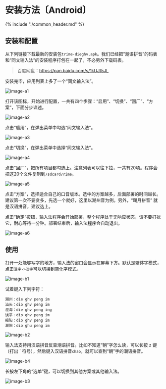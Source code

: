 # 安装方法〔Android〕

{% include "./common_header.md" %}

## 安装和配置

从下列链接下载最新的安装包`trime-dieghv.apk`。我们已经把“潮语拼音”的码表和“同文输入法”的安装程序打包在一起了，不必另外下载码表。

> 百度网盘：https://pan.baidu.com/s/1kUJt5JL

安装完毕，应用列表上多了一个“同文输入法”。

![image-a1]

打开该图标，开始进行配置，一共有四个步骤：“启用”、“切换”、“回厂”、“方案”，下面分步详述。

![image-a2]

点击“启用”，在弹出菜单中勾选“同文输入法”。

![image-a3]

点击“切换”，在弹出菜单中选择“同文输入法”。

![image-a4]

点击“回厂”，把所有项目都勾选上。注意列表可以往下拉，一共有20项。程序会把这20个文件复制到`/sdcard/rime`。

![image-a5]

点击“方案”，选择适合自己的口音版本。选中的方案越多，后面部署的时间越长。建议第一次不要贪多，先选一个就好，这里以潮州音为例。另外，“朙月拼音” 就是汉语拼音，建议选上。

点击“确定”按钮，输入法程序会开始部署，整个程序处于无响应状态，请不要打扰它，耐心等待一分钟。部署结束后，输入法程序会自动退出。

![image-a6]

## 使用

打开一处能够写字的地方，输入法的窗口会显示在屏幕下方。默认是繁体字模式，点击`漢字->汉字`可以切换到简化字模式。

![image-b1]

试着键入下列字符：

```
潮州：die ghv peng im
汕头：dio ghv peng im
澄海：die ghv peng ing
饶平：dio ghv peng im
揭阳：dio ghv peng im
潮阳：dio ghu peng im
```

![image-b2]

输入法支持用汉语拼音反查潮语拼音。比如不知道“朝”字怎么读，可以长按 z 键（打出 \` 符号），然后键入汉语拼音`chao`，就可以查到“朝”字的潮语拼音。

![image-b4]

长按左下角的“选单”键，可以切换到其他方案或其他输入法。

![image-b3]

[image-a1]: images/trime/a1.jpg
[image-a2]: images/trime/a2.jpg
[image-a3]: images/trime/a3.jpg
[image-a4]: images/trime/a4.jpg
[image-a5]: images/trime/a5.jpg
[image-a6]: images/trime/a6.jpg

[image-b1]: images/trime/b1.jpg
[image-b2]: images/trime/b2.jpg
[image-b3]: images/trime/b3.jpg
[image-b4]: images/trime/b4.jpg
